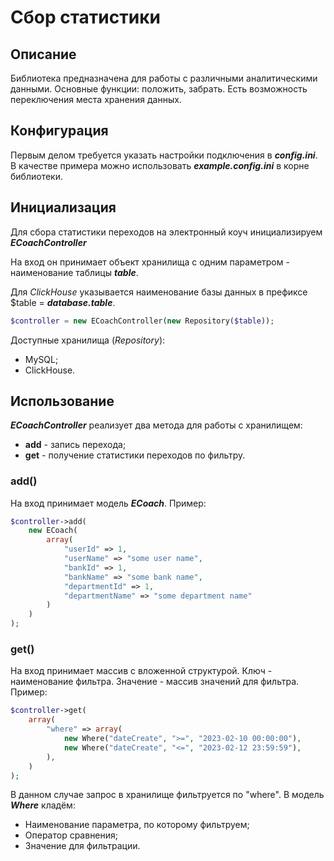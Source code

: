 # Сбор статистики

## Описание

Библиотека предназначена для работы с различными аналитическими данными. Основные функции: положить, забрать.
Есть возможность переключения места хранения данных.

## Конфигурация

Первым делом требуется указать настройки подключения в ***config.ini***.
В качестве примера можно использовать ***example.config.ini*** в корне библиотеки.

## Инициализация

Для сбора статистики переходов на электронный коуч инициализируем ***ECoachController***

На вход он принимает объект хранилища с одним параметром - наименование таблицы ***table***.

Для *ClickHouse* указывается наименование базы данных в префиксе $table = ***database.table***.

```php
$controller = new ECoachController(new Repository($table));
```

Доступные хранилища (*Repository*):
- MySQL;
- ClickHouse.


## Использование

***ECoachController*** реализует два метода для работы с хранилищем:
 - **add** - запись перехода;
 - **get** - получение статистики переходов по фильтру.

### add()

На вход принимает модель ***ECoach***. Пример:

```php
$controller->add(
    new ECoach(
        array(
            "userId" => 1,
            "userName" => "some user name",
            "bankId" => 1,
            "bankName" => "some bank name",
            "departmentId" => 1,
            "departmentName" => "some department name"
        )
    )
);
```

### get()

На вход принимает массив с вложенной структурой. Ключ - наименование фильтра. Значение - массив значений для фильтра. Пример:

```php
$controller->get(
    array(
        "where" => array(
            new Where("dateCreate", ">=", "2023-02-10 00:00:00"),
            new Where("dateCreate", "<=", "2023-02-12 23:59:59"),
        ),
    )
);
```

В данном случае запрос в хранилище фильтруется по "where". В модель ***Where*** кладём:
 - Наименование параметра, по которому фильтруем;
 - Оператор сравнения;
 - Значение для фильтрации.